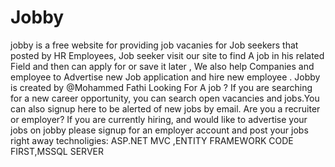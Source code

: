 # Jobby
jobby is a free website for providing job vacanies for Job seekers that posted by HR Employees, Job seeker visit our site to find A job in his related Field and then can apply for or save it later , We also help Companies and employee to Advertise new Job application and hire new employee . Jobby is created by @Mohammed Fathi Looking For A job ? If you are searching for a new career opportunity, you can search open vacancies and jobs.You can also signup here to be alerted of new jobs by email. Are you a recruiter or employer? If you are currently hiring, and would like to advertise your jobs on jobby please signup for an employer account and post your jobs right away technoligies: ASP.NET MVC ,ENTITY FRAMEWORK CODE FIRST,MSSQL SERVER

